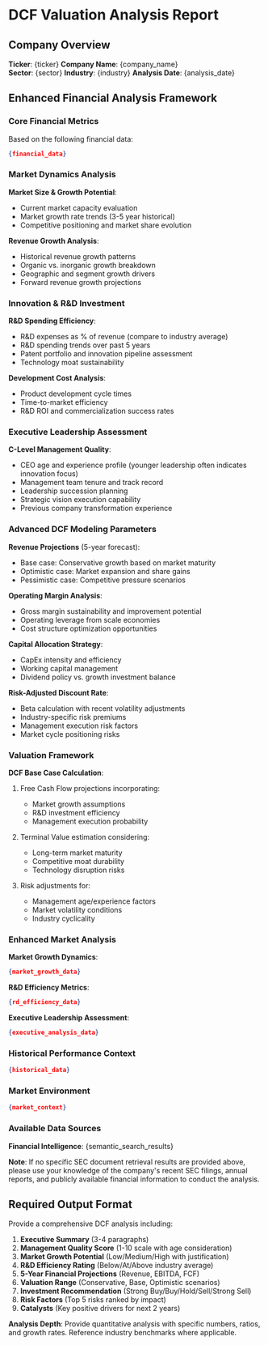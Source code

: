 # DCF Valuation Analysis Report

## Company Overview
**Ticker**: {ticker}
**Company Name**: {company_name}  
**Sector**: {sector}
**Industry**: {industry}
**Analysis Date**: {analysis_date}

## Enhanced Financial Analysis Framework

### Core Financial Metrics
Based on the following financial data:
```json
{financial_data}
```

### Market Dynamics Analysis
**Market Size & Growth Potential**:
- Current market capacity evaluation
- Market growth rate trends (3-5 year historical)
- Competitive positioning and market share evolution

**Revenue Growth Analysis**:
- Historical revenue growth patterns
- Organic vs. inorganic growth breakdown  
- Geographic and segment growth drivers
- Forward revenue growth projections

### Innovation & R&D Investment
**R&D Spending Efficiency**:
- R&D expenses as % of revenue (compare to industry average)
- R&D spending trends over past 5 years
- Patent portfolio and innovation pipeline assessment
- Technology moat sustainability

**Development Cost Analysis**:
- Product development cycle times
- Time-to-market efficiency
- R&D ROI and commercialization success rates

### Executive Leadership Assessment
**C-Level Management Quality**:
- CEO age and experience profile (younger leadership often indicates innovation focus)
- Management team tenure and track record
- Leadership succession planning
- Strategic vision execution capability
- Previous company transformation experience

### Advanced DCF Modeling Parameters

**Revenue Projections** (5-year forecast):
- Base case: Conservative growth based on market maturity
- Optimistic case: Market expansion and share gains
- Pessimistic case: Competitive pressure scenarios

**Operating Margin Analysis**:
- Gross margin sustainability and improvement potential
- Operating leverage from scale economies
- Cost structure optimization opportunities

**Capital Allocation Strategy**:
- CapEx intensity and efficiency
- Working capital management
- Dividend policy vs. growth investment balance

**Risk-Adjusted Discount Rate**:
- Beta calculation with recent volatility adjustments
- Industry-specific risk premiums
- Management execution risk factors
- Market cycle positioning risks

### Valuation Framework

**DCF Base Case Calculation**:
1. Free Cash Flow projections incorporating:
   - Market growth assumptions
   - R&D investment efficiency
   - Management execution probability
   
2. Terminal Value estimation considering:
   - Long-term market maturity
   - Competitive moat durability
   - Technology disruption risks

3. Risk adjustments for:
   - Management age/experience factors
   - Market volatility conditions
   - Industry cyclicality

### Enhanced Market Analysis
**Market Growth Dynamics**:
```json
{market_growth_data}
```

**R&D Efficiency Metrics**:
```json
{rd_efficiency_data}
```

**Executive Leadership Assessment**:
```json
{executive_analysis_data}
```

### Historical Performance Context
```json
{historical_data}
```

### Market Environment
```json
{market_context}
```

### Available Data Sources
**Financial Intelligence**: {semantic_search_results}

**Note**: If no specific SEC document retrieval results are provided above, please use your knowledge of the company's recent SEC filings, annual reports, and publicly available financial information to conduct the analysis.

## Required Output Format

Provide a comprehensive DCF analysis including:

1. **Executive Summary** (3-4 paragraphs)
2. **Management Quality Score** (1-10 scale with age consideration)  
3. **Market Growth Potential** (Low/Medium/High with justification)
4. **R&D Efficiency Rating** (Below/At/Above industry average)
5. **5-Year Financial Projections** (Revenue, EBITDA, FCF)
6. **Valuation Range** (Conservative, Base, Optimistic scenarios)
7. **Investment Recommendation** (Strong Buy/Buy/Hold/Sell/Strong Sell)
8. **Risk Factors** (Top 5 risks ranked by impact)
9. **Catalysts** (Key positive drivers for next 2 years)

**Analysis Depth**: Provide quantitative analysis with specific numbers, ratios, and growth rates. Reference industry benchmarks where applicable.